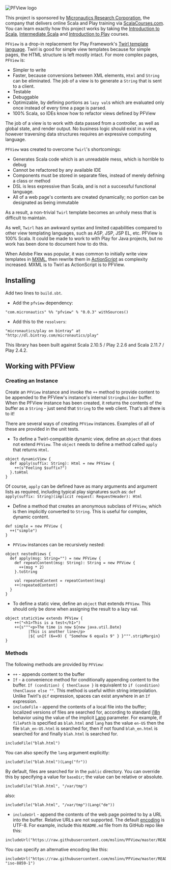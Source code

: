 ![PFView logo](https://raw.githubusercontent.com/mslinn/PFView/master/images/pfview_355x148.png "PFView Logo")

This project is sponsored by [Micronautics Research Corporation](http://www.micronauticsresearch.com/),
the company that delivers online Scala and Play training via [ScalaCourses.com](http://www.ScalaCourses.com).
You can learn exactly how this project works by taking the [Introduction to Scala](http://www.ScalaCourses.com/showCourse/40),
[Intermediate Scala](http://www.ScalaCourses.com/showCourse/45) and [Introduction to Play](http://www.ScalaCourses.com/showCourse/39) courses.

`PFView` is a drop-in replacement for Play Framework's [Twirl template language](https://github.com/playframework/twirlhttps://github.com/playframework/twirl).
Twirl is good for simple view templates because for simple pages, the HTML structure is left mostly intact.
For more complex pages, `PFView` is:

 * Simpler to write
 * Faster, because conversions between XML elements, `Html` and `String` can be eliminated. The job of a view is to generate a `String` that is sent to a client.
 * Testable
 * Debuggable
 * Optimizable, by defining portions as `lazy val`s which are evaluated only once instead of every time a page is parsed.
 * 100% Scala, so IDEs know how to refactor views defined by PFView

The job of a view is to work with data passed from a controller, as well as global state, and render output.
No business logic should exist in a view, however traversing data structures requires an expressive computing language.

`PFView` was created to overcome `Twirl`'s shortcomings:
 * Generates Scala code which is an unreadable mess, which is horrible to debug
 * Cannot be refactored by any available IDE
 * Components must be stored in separate files, instead of merely defining a class or method
 * DSL is less expressive than Scala, and is not a successful functional language.
 * All of a web page's contents are created dynamically; no portion can be designated as being immutable

As a result, a non-trivial `Twirl` template becomes an unholy mess that is difficult to maintain.

As well, `Twirl` has an awkward syntax and limited capabilities compared to other view templating languages, such as ASP, JSP, JSP EL, etc.
PFView is 100% Scala. It could be made to work to with Play for Java projects, but no work has been done to document how to do this.

When Adobe Flex was popular, it was common to initially write view templates in [MXML](http://en.wikipedia.org/wiki/MXML),
then rewrite them in [ActionScript](http://en.wikipedia.org/wiki/ActionScript) as complexity increased.
MXML is to Twirl as ActionScript is to PFView.

## Installing ##

Add two lines to `build.sbt`.

 * Add the `pfview` dependency:
````
"com.micronautics" %% "pfview" % "0.0.3" withSources()
````

 * Add this to the `resolvers`:
````
"micronautics/play on bintray" at "http://dl.bintray.com/micronautics/play"
````

This library has been built against Scala 2.10.5 / Play 2.2.6 and Scala 2.11.7 / Play 2.4.2.

## Working with PFView ##
### Creating an Instance ###
Create an `PFView` instance and invoke the `++` method to provide content to be appended to the PFView's instance's internal `StringBuilder` buffer.
When the PFView instance has been created, it returns the contents of the buffer as a `String` - just send that `String` to the web client.
That's all there is to it!

There are several ways of creating `PFView` instances. Examples of all of these are provided in the unit tests.

 * To define a Twirl-compatible dynamic view, define an `object` that does not extend `PFView`.
   The `object` needs to define a method called `apply` that returns `Html`.
````
object dynamicView {
  def apply(suffix: String): Html = new PFView {
    ++(s"Feeling $suffix?")
  }.toHtml
}
````
Of course, `apply` can be defined have as many arguments and argument lists as required, including typical play signatures such as:
`def apply(suffix: String)(implicit request: RequestHeader): Html`

 * Define a method that creates an anonymous subclass of `PFView`, which is then implicitly converted to `String`.
   This is useful for complex, dynamic content.

````
def simple = new PFView {
  ++("simple")
}
````

* `PFView` instances can be recursively nested:
````
object nestedViews {
  def apply(msg: String="") = new PFView {
    def repeatContent(msg: String): String = new PFView {
      ++(msg * 2)
    }.toString

    val repeatedContent = repeatContent(msg)
    ++(repeatedContent)
  }
}
````

 * To define a static view, define an `object` that extends `PFView`. This should only be done when assigning the result to a lazy val.
````
object staticView extends PFView {
    ++("<h1>This is a test</h1>")
    ++{s"""<p>The time is now ${new java.util.Date}
          |This is another line</p>
          |${ unIf (6==9) { "Somehow 6 equals 9" } }""".stripMargin}
}
````

### Methods ###
The following methods are provided by `PFView`:

 * `++` - appends content to the buffer
 * `If` - a convenience method for conditionally appending content to the buffer.
`If (condition) { thenClause }` is equivalent to `if (condition) thenClause else ""`.
This method is useful within string interpolation. Unlike Twirl's `@if` expression, spaces can exist anywhere in an `If` expression.
 * `includeFile` - append the contents of a local file into the buffer; localized versions of files are searched for,
according to standard [i18n](http://en.wikipedia.org/wiki/Internationalization_and_localization) behavior using the value of the implicit
[Lang](https://www.playframework.com/documentation/2.3.x/api/scala/index.html#play.api.i18n.Lang) parameter.
For example, if `filePath` is specified as `blah.html` and `lang` has the value `en-US` then the file `blah_en-US.html` is searched for,
then if not found `blah_en.html` is searched for and finally `blah.html` is searched for.
````
includeFile("blah.html")
````
You can also specify the `lang` argument explicitly:
````
includeFile("blah.html")(Lang("fr"))
````
By default, files are searched for in the `public` directory. You can override this by specifying a value for `baseDir`; the value can be relative or absolute.
````
includeFile("blah.html", "/var/tmp")
````
also:
````
includeFile("blah.html", "/var/tmp")(Lang("de"))
````
 * `includeUrl` - append the contents of the web page pointed to by a URL into the buffer.
Relative URLs are not supported. The default [encoding](https://www.playframework.com/documentation/2.3.x/api/scala/index.html#play.api.mvc.Codec) is UTF-8.
For example, include this `README.md` file from its GitHub repo like this:
````
includeUrl("https://raw.githubusercontent.com/mslinn/PFView/master/README.md")
````
You can specify an alternative encoding like this:
````
includeUrl("https://raw.githubusercontent.com/mslinn/PFView/master/README.md", "iso-8859-1")
````
